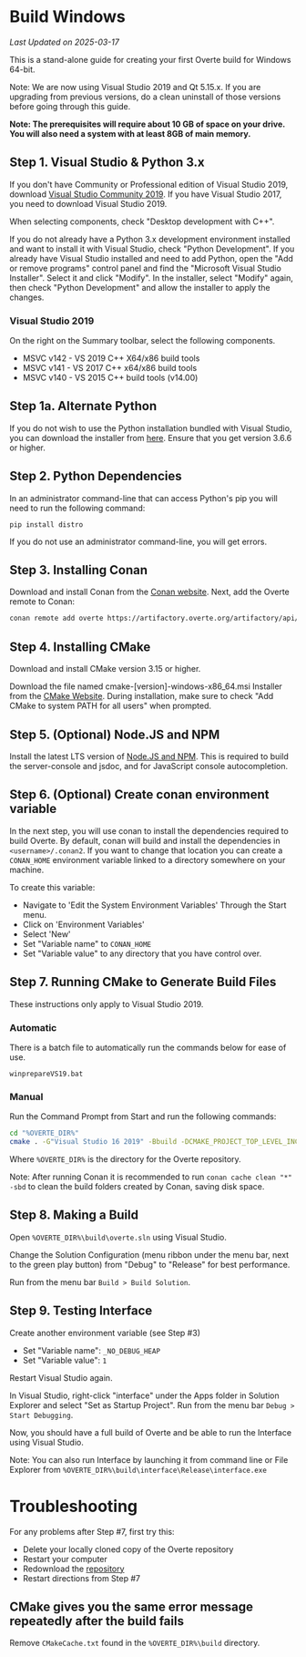 <!--
Copyright 2013-2019 High Fidelity, Inc.
Copyright 2019-2021 Vircadia contributors
Copyright 2021-2025 Overte e.V.
SPDX-License-Identifier: Apache-2.0
-->

# Build Windows

*Last Updated on 2025-03-17*

This is a stand-alone guide for creating your first Overte build for Windows 64-bit.

Note: We are now using Visual Studio 2019 and Qt 5.15.x.
If you are upgrading from previous versions, do a clean uninstall of those versions before going through this guide.

**Note: The prerequisites will require about 10 GB of space on your drive. You will also need a system with at least 8GB of main memory.**

## Step 1. Visual Studio & Python 3.x

If you don't have Community or Professional edition of Visual Studio 2019, download [Visual Studio Community 2019](https://visualstudio.microsoft.com/vs/). If you have Visual Studio 2017, you need to download Visual Studio 2019.

When selecting components, check "Desktop development with C++".

If you do not already have a Python 3.x development environment installed and want to install it with Visual Studio, check "Python Development". If you already have Visual Studio installed and need to add Python, open the "Add or remove programs" control panel and find the "Microsoft Visual Studio Installer". Select it and click "Modify". In the installer, select "Modify" again, then check "Python Development" and allow the installer to apply the changes.

### Visual Studio 2019

On the right on the Summary toolbar, select the following components.

* MSVC v142 - VS 2019 C++ X64/x86 build tools
* MSVC v141 - VS 2017 C++ x64/x86 build tools
* MSVC v140 - VS 2015 C++ build tools (v14.00)

## Step 1a. Alternate Python

If you do not wish to use the Python installation bundled with Visual Studio, you can download the installer from [here](https://www.python.org/downloads/). Ensure that you get version 3.6.6 or higher.

## Step 2. Python Dependencies

In an administrator command-line that can access Python's pip you will need to run the following command:

`pip install distro`

If you do not use an administrator command-line, you will get errors.

## Step 3. Installing Conan

Download and install Conan from the [Conan website](https://conan.io/downloads).
Next, add the Overte remote to Conan:
```bash
conan remote add overte https://artifactory.overte.org/artifactory/api/conan/overte
```

## Step 4. Installing CMake

Download and install CMake version 3.15 or higher.

Download the file named cmake-[version]-windows-x86_64.msi Installer from the [CMake Website](https://cmake.org/download/). During installation, make sure to check "Add CMake to system PATH for all users" when prompted.

## Step 5. (Optional) Node.JS and NPM

Install the latest LTS version of [Node.JS and NPM](<https://nodejs.org/en/download/>).
This is required to build the server-console and jsdoc, and for JavaScript console autocompletion.

## Step 6. (Optional) Create conan environment variable
In the next step, you will use conan to install the dependencies required to build Overte. By default, conan will build and install the dependencies in `<username>/.conan2`.
If you want to change that location you can create a `CONAN_HOME` environment variable linked to a directory somewhere on your machine.

To create this variable:
* Navigate to 'Edit the System Environment Variables' Through the Start menu.
* Click on 'Environment Variables'
* Select 'New'
* Set "Variable name" to `CONAN_HOME`
* Set "Variable value" to any directory that you have control over.

## Step 7. Running CMake to Generate Build Files

These instructions only apply to Visual Studio 2019.

### Automatic

There is a batch file to automatically run the commands below for ease of use.

`winprepareVS19.bat`

### Manual

Run the Command Prompt from Start and run the following commands:

```bash
cd "%OVERTE_DIR%"
cmake . -G"Visual Studio 16 2019" -Bbuild -DCMAKE_PROJECT_TOP_LEVEL_INCLUDES="cmake/conan_provider.cmake"
```

Where `%OVERTE_DIR%` is the directory for the Overte repository.

Note: After running Conan it is recommended to run `conan cache clean "*" -sbd` to clean the build folders created by Conan, saving disk space.

## Step 8. Making a Build

Open `%OVERTE_DIR%\build\overte.sln` using Visual Studio.

Change the Solution Configuration (menu ribbon under the menu bar, next to the green play button) from "Debug" to "Release" for best performance.

Run from the menu bar `Build > Build Solution`.

## Step 9. Testing Interface

Create another environment variable (see Step #3)
* Set "Variable name": `_NO_DEBUG_HEAP`
* Set "Variable value": `1`

Restart Visual Studio again.

In Visual Studio, right-click "interface" under the Apps folder in Solution Explorer and select "Set as Startup Project". Run from the menu bar `Debug > Start Debugging`.

Now, you should have a full build of Overte and be able to run the Interface using Visual Studio.

Note: You can also run Interface by launching it from command line or File Explorer from `%OVERTE_DIR%\build\interface\Release\interface.exe`

# Troubleshooting

For any problems after Step #7, first try this:
* Delete your locally cloned copy of the Overte repository
* Restart your computer
* Redownload the [repository](https://github.com/overte-org/overte)
* Restart directions from Step #7

## CMake gives you the same error message repeatedly after the build fails

Remove `CMakeCache.txt` found in the `%OVERTE_DIR%\build` directory.
